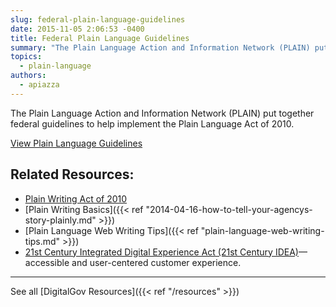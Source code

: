 ```yaml
---
slug: federal-plain-language-guidelines
date: 2015-11-05 2:06:53 -0400
title: Federal Plain Language Guidelines
summary: "The Plain Language Action and Information Network (PLAIN) put together these federal guidelines to help implement the Plain Language Act of 2010."
topics:
  - plain-language
authors:
  - apiazza
---
```


The Plain Language Action and Information Network (PLAIN) put together federal guidelines to help implement the Plain Language Act of 2010.

[View Plain Language Guidelines](https://www.plainlanguage.gov/guidelines/)

## Related Resources:

- [Plain Writing Act of 2010](http://www.gpo.gov/fdsys/pkg/PLAW-111publ274/pdf/PLAW-111publ274.pdf)
- [Plain Writing Basics]({{< ref "2014-04-16-how-to-tell-your-agencys-story-plainly.md" >}})
- [Plain Language Web Writing Tips]({{< ref "plain-language-web-writing-tips.md" >}})
- [21st Century Integrated Digital Experience Act (21st Century IDEA)](https://digital.gov/resources/21st-century-integrated-digital-experience-act/)&mdash; accessible and user-centered customer experience.

---

See all [DigitalGov Resources]({{< ref "/resources" >}})
